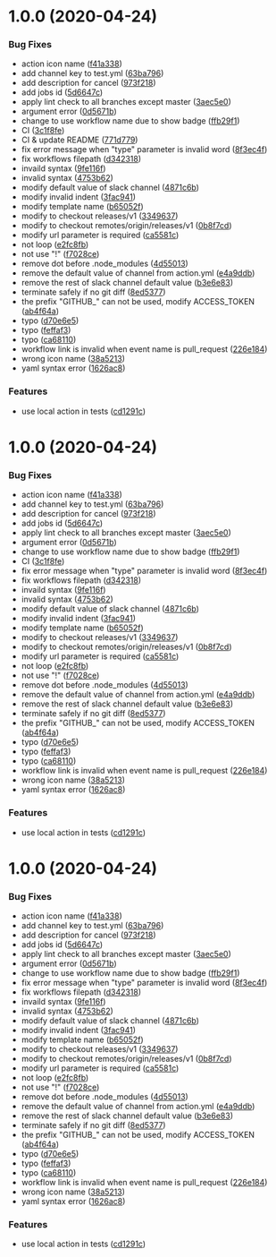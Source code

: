 # 1.0.0 (2020-04-24)


### Bug Fixes

* action icon name ([f41a338](https://github.com/Skitionek/notify-microsoft-teams/commit/f41a3386d995028a40137fd283d1c1be0536617a))
* add channel key to test.yml ([63ba796](https://github.com/Skitionek/notify-microsoft-teams/commit/63ba79663de1b8296043e3c5d238110fca8e0143))
* add description for cancel ([973f218](https://github.com/Skitionek/notify-microsoft-teams/commit/973f218a13c2b44473726f7cdeba69b103e9b18f))
* add jobs id ([5d6647c](https://github.com/Skitionek/notify-microsoft-teams/commit/5d6647ccc9782e60f851be9af64f03ef16be00d3))
* apply lint check to all branches except master ([3aec5e0](https://github.com/Skitionek/notify-microsoft-teams/commit/3aec5e0b91590284d512dd665b5cb05c107d3913))
* argument error ([0d5671b](https://github.com/Skitionek/notify-microsoft-teams/commit/0d5671bf2ae5ef8c45bbaef13ec2cc2e87bf6bf6))
* change to use workflow name  due to show badge ([ffb29f1](https://github.com/Skitionek/notify-microsoft-teams/commit/ffb29f125cd9d303c181a17db254a7a14dd2646b))
* CI ([3c1f8fe](https://github.com/Skitionek/notify-microsoft-teams/commit/3c1f8fe7b04cc0b56228c9f0a358acd04a7a10f6))
* CI & update README ([771d779](https://github.com/Skitionek/notify-microsoft-teams/commit/771d7790068f6a8cc6071d5d970d7920a823eca8))
* fix error message when "type" parameter is invalid word ([8f3ec4f](https://github.com/Skitionek/notify-microsoft-teams/commit/8f3ec4f7d5849e075e9c92d647bf1c8d559ac221))
* fix workflows filepath ([d342318](https://github.com/Skitionek/notify-microsoft-teams/commit/d342318b7150851ef01999d62a3669788ed7a423))
* invaild syntax ([9fe116f](https://github.com/Skitionek/notify-microsoft-teams/commit/9fe116fbaddd212511e601ac480deafde05e4a37))
* invalid syntax ([4753b62](https://github.com/Skitionek/notify-microsoft-teams/commit/4753b627359327d98abfb29d3b97cccc65c208ee))
* modify default value of slack channel ([4871c6b](https://github.com/Skitionek/notify-microsoft-teams/commit/4871c6beec96e92a91f083ad2d48f8db253fe272))
* modify invalid indent ([3fac941](https://github.com/Skitionek/notify-microsoft-teams/commit/3fac94191ff8be8a5f19c3c87ccf59be59fd64b6))
* modify template name ([b65052f](https://github.com/Skitionek/notify-microsoft-teams/commit/b65052fefde334a073d09f0d7518c995e7e6dd14))
* modify to checkout releases/v1 ([3349637](https://github.com/Skitionek/notify-microsoft-teams/commit/33496377905b701f8116adc158b672b559de0582))
* modify to checkout remotes/origin/releases/v1 ([0b8f7cd](https://github.com/Skitionek/notify-microsoft-teams/commit/0b8f7cd767349a241abad5d2fc01da22a4568183))
* modify url parameter is required ([ca5581c](https://github.com/Skitionek/notify-microsoft-teams/commit/ca5581c4c97a5c7ca1cd435e9c1e2f15cc35595e))
* not loop ([e2fc8fb](https://github.com/Skitionek/notify-microsoft-teams/commit/e2fc8fbc5522b6649d0e2753cfe232b139d59393))
* not use "!" ([f7028ce](https://github.com/Skitionek/notify-microsoft-teams/commit/f7028ce1fe8971b0df5e4f9c096685d4d45b0e73))
* remove dot before .node_modules ([4d55013](https://github.com/Skitionek/notify-microsoft-teams/commit/4d55013b1516413cfb184b27bbb6a4fc5d1ba484))
* remove the default value of channel from action.yml ([e4a9ddb](https://github.com/Skitionek/notify-microsoft-teams/commit/e4a9ddb4f7c2275f10e1258c2ecedc846ab7191d))
* remove the rest of slack channel default value ([b3e6e83](https://github.com/Skitionek/notify-microsoft-teams/commit/b3e6e838efe738775c4fa43bc2482f0c2306d659))
* terminate safely if no git diff ([8ed5377](https://github.com/Skitionek/notify-microsoft-teams/commit/8ed537708f94567b7cbc72f4505e4f99b61aeb8a))
* the prefix "GITHUB_" can not be used, modify ACCESS_TOKEN ([ab4f64a](https://github.com/Skitionek/notify-microsoft-teams/commit/ab4f64a68a45067b9a365269d066551be919bbc5))
* typo ([d70e6e5](https://github.com/Skitionek/notify-microsoft-teams/commit/d70e6e5f46f64fb40c0214ed28fe35f152d7893f))
* typo ([feffaf3](https://github.com/Skitionek/notify-microsoft-teams/commit/feffaf339d5215808f4cd1e090652bebf01e3fa1))
* typo ([ca68110](https://github.com/Skitionek/notify-microsoft-teams/commit/ca68110017e48abe31f5172f2756aa4b1317d255))
* workflow link is invalid when event name is pull_request ([226e184](https://github.com/Skitionek/notify-microsoft-teams/commit/226e184a981ed2feee11ff1e3b03185e7ed6a4c1))
* wrong icon name ([38a5213](https://github.com/Skitionek/notify-microsoft-teams/commit/38a521337e785aca276c2ab5a239da9482d708ac))
* yaml syntax error ([1626ac8](https://github.com/Skitionek/notify-microsoft-teams/commit/1626ac8e9fa6adc62186be3e26971bfe22170d9d))


### Features

* use local action in tests ([cd1291c](https://github.com/Skitionek/notify-microsoft-teams/commit/cd1291cce1df3872136338db95867918d36a5711))

# 1.0.0 (2020-04-24)


### Bug Fixes

* action icon name ([f41a338](https://github.com/Skitionek/notify-microsoft-teams/commit/f41a3386d995028a40137fd283d1c1be0536617a))
* add channel key to test.yml ([63ba796](https://github.com/Skitionek/notify-microsoft-teams/commit/63ba79663de1b8296043e3c5d238110fca8e0143))
* add description for cancel ([973f218](https://github.com/Skitionek/notify-microsoft-teams/commit/973f218a13c2b44473726f7cdeba69b103e9b18f))
* add jobs id ([5d6647c](https://github.com/Skitionek/notify-microsoft-teams/commit/5d6647ccc9782e60f851be9af64f03ef16be00d3))
* apply lint check to all branches except master ([3aec5e0](https://github.com/Skitionek/notify-microsoft-teams/commit/3aec5e0b91590284d512dd665b5cb05c107d3913))
* argument error ([0d5671b](https://github.com/Skitionek/notify-microsoft-teams/commit/0d5671bf2ae5ef8c45bbaef13ec2cc2e87bf6bf6))
* change to use workflow name  due to show badge ([ffb29f1](https://github.com/Skitionek/notify-microsoft-teams/commit/ffb29f125cd9d303c181a17db254a7a14dd2646b))
* CI ([3c1f8fe](https://github.com/Skitionek/notify-microsoft-teams/commit/3c1f8fe7b04cc0b56228c9f0a358acd04a7a10f6))
* fix error message when "type" parameter is invalid word ([8f3ec4f](https://github.com/Skitionek/notify-microsoft-teams/commit/8f3ec4f7d5849e075e9c92d647bf1c8d559ac221))
* fix workflows filepath ([d342318](https://github.com/Skitionek/notify-microsoft-teams/commit/d342318b7150851ef01999d62a3669788ed7a423))
* invaild syntax ([9fe116f](https://github.com/Skitionek/notify-microsoft-teams/commit/9fe116fbaddd212511e601ac480deafde05e4a37))
* invalid syntax ([4753b62](https://github.com/Skitionek/notify-microsoft-teams/commit/4753b627359327d98abfb29d3b97cccc65c208ee))
* modify default value of slack channel ([4871c6b](https://github.com/Skitionek/notify-microsoft-teams/commit/4871c6beec96e92a91f083ad2d48f8db253fe272))
* modify invalid indent ([3fac941](https://github.com/Skitionek/notify-microsoft-teams/commit/3fac94191ff8be8a5f19c3c87ccf59be59fd64b6))
* modify template name ([b65052f](https://github.com/Skitionek/notify-microsoft-teams/commit/b65052fefde334a073d09f0d7518c995e7e6dd14))
* modify to checkout releases/v1 ([3349637](https://github.com/Skitionek/notify-microsoft-teams/commit/33496377905b701f8116adc158b672b559de0582))
* modify to checkout remotes/origin/releases/v1 ([0b8f7cd](https://github.com/Skitionek/notify-microsoft-teams/commit/0b8f7cd767349a241abad5d2fc01da22a4568183))
* modify url parameter is required ([ca5581c](https://github.com/Skitionek/notify-microsoft-teams/commit/ca5581c4c97a5c7ca1cd435e9c1e2f15cc35595e))
* not loop ([e2fc8fb](https://github.com/Skitionek/notify-microsoft-teams/commit/e2fc8fbc5522b6649d0e2753cfe232b139d59393))
* not use "!" ([f7028ce](https://github.com/Skitionek/notify-microsoft-teams/commit/f7028ce1fe8971b0df5e4f9c096685d4d45b0e73))
* remove dot before .node_modules ([4d55013](https://github.com/Skitionek/notify-microsoft-teams/commit/4d55013b1516413cfb184b27bbb6a4fc5d1ba484))
* remove the default value of channel from action.yml ([e4a9ddb](https://github.com/Skitionek/notify-microsoft-teams/commit/e4a9ddb4f7c2275f10e1258c2ecedc846ab7191d))
* remove the rest of slack channel default value ([b3e6e83](https://github.com/Skitionek/notify-microsoft-teams/commit/b3e6e838efe738775c4fa43bc2482f0c2306d659))
* terminate safely if no git diff ([8ed5377](https://github.com/Skitionek/notify-microsoft-teams/commit/8ed537708f94567b7cbc72f4505e4f99b61aeb8a))
* the prefix "GITHUB_" can not be used, modify ACCESS_TOKEN ([ab4f64a](https://github.com/Skitionek/notify-microsoft-teams/commit/ab4f64a68a45067b9a365269d066551be919bbc5))
* typo ([d70e6e5](https://github.com/Skitionek/notify-microsoft-teams/commit/d70e6e5f46f64fb40c0214ed28fe35f152d7893f))
* typo ([feffaf3](https://github.com/Skitionek/notify-microsoft-teams/commit/feffaf339d5215808f4cd1e090652bebf01e3fa1))
* typo ([ca68110](https://github.com/Skitionek/notify-microsoft-teams/commit/ca68110017e48abe31f5172f2756aa4b1317d255))
* workflow link is invalid when event name is pull_request ([226e184](https://github.com/Skitionek/notify-microsoft-teams/commit/226e184a981ed2feee11ff1e3b03185e7ed6a4c1))
* wrong icon name ([38a5213](https://github.com/Skitionek/notify-microsoft-teams/commit/38a521337e785aca276c2ab5a239da9482d708ac))
* yaml syntax error ([1626ac8](https://github.com/Skitionek/notify-microsoft-teams/commit/1626ac8e9fa6adc62186be3e26971bfe22170d9d))


### Features

* use local action in tests ([cd1291c](https://github.com/Skitionek/notify-microsoft-teams/commit/cd1291cce1df3872136338db95867918d36a5711))

# 1.0.0 (2020-04-24)


### Bug Fixes

* action icon name ([f41a338](https://github.com/Skitionek/notify-microsoft-teams/commit/f41a3386d995028a40137fd283d1c1be0536617a))
* add channel key to test.yml ([63ba796](https://github.com/Skitionek/notify-microsoft-teams/commit/63ba79663de1b8296043e3c5d238110fca8e0143))
* add description for cancel ([973f218](https://github.com/Skitionek/notify-microsoft-teams/commit/973f218a13c2b44473726f7cdeba69b103e9b18f))
* add jobs id ([5d6647c](https://github.com/Skitionek/notify-microsoft-teams/commit/5d6647ccc9782e60f851be9af64f03ef16be00d3))
* apply lint check to all branches except master ([3aec5e0](https://github.com/Skitionek/notify-microsoft-teams/commit/3aec5e0b91590284d512dd665b5cb05c107d3913))
* argument error ([0d5671b](https://github.com/Skitionek/notify-microsoft-teams/commit/0d5671bf2ae5ef8c45bbaef13ec2cc2e87bf6bf6))
* change to use workflow name  due to show badge ([ffb29f1](https://github.com/Skitionek/notify-microsoft-teams/commit/ffb29f125cd9d303c181a17db254a7a14dd2646b))
* fix error message when "type" parameter is invalid word ([8f3ec4f](https://github.com/Skitionek/notify-microsoft-teams/commit/8f3ec4f7d5849e075e9c92d647bf1c8d559ac221))
* fix workflows filepath ([d342318](https://github.com/Skitionek/notify-microsoft-teams/commit/d342318b7150851ef01999d62a3669788ed7a423))
* invaild syntax ([9fe116f](https://github.com/Skitionek/notify-microsoft-teams/commit/9fe116fbaddd212511e601ac480deafde05e4a37))
* invalid syntax ([4753b62](https://github.com/Skitionek/notify-microsoft-teams/commit/4753b627359327d98abfb29d3b97cccc65c208ee))
* modify default value of slack channel ([4871c6b](https://github.com/Skitionek/notify-microsoft-teams/commit/4871c6beec96e92a91f083ad2d48f8db253fe272))
* modify invalid indent ([3fac941](https://github.com/Skitionek/notify-microsoft-teams/commit/3fac94191ff8be8a5f19c3c87ccf59be59fd64b6))
* modify template name ([b65052f](https://github.com/Skitionek/notify-microsoft-teams/commit/b65052fefde334a073d09f0d7518c995e7e6dd14))
* modify to checkout releases/v1 ([3349637](https://github.com/Skitionek/notify-microsoft-teams/commit/33496377905b701f8116adc158b672b559de0582))
* modify to checkout remotes/origin/releases/v1 ([0b8f7cd](https://github.com/Skitionek/notify-microsoft-teams/commit/0b8f7cd767349a241abad5d2fc01da22a4568183))
* modify url parameter is required ([ca5581c](https://github.com/Skitionek/notify-microsoft-teams/commit/ca5581c4c97a5c7ca1cd435e9c1e2f15cc35595e))
* not loop ([e2fc8fb](https://github.com/Skitionek/notify-microsoft-teams/commit/e2fc8fbc5522b6649d0e2753cfe232b139d59393))
* not use "!" ([f7028ce](https://github.com/Skitionek/notify-microsoft-teams/commit/f7028ce1fe8971b0df5e4f9c096685d4d45b0e73))
* remove dot before .node_modules ([4d55013](https://github.com/Skitionek/notify-microsoft-teams/commit/4d55013b1516413cfb184b27bbb6a4fc5d1ba484))
* remove the default value of channel from action.yml ([e4a9ddb](https://github.com/Skitionek/notify-microsoft-teams/commit/e4a9ddb4f7c2275f10e1258c2ecedc846ab7191d))
* remove the rest of slack channel default value ([b3e6e83](https://github.com/Skitionek/notify-microsoft-teams/commit/b3e6e838efe738775c4fa43bc2482f0c2306d659))
* terminate safely if no git diff ([8ed5377](https://github.com/Skitionek/notify-microsoft-teams/commit/8ed537708f94567b7cbc72f4505e4f99b61aeb8a))
* the prefix "GITHUB_" can not be used, modify ACCESS_TOKEN ([ab4f64a](https://github.com/Skitionek/notify-microsoft-teams/commit/ab4f64a68a45067b9a365269d066551be919bbc5))
* typo ([d70e6e5](https://github.com/Skitionek/notify-microsoft-teams/commit/d70e6e5f46f64fb40c0214ed28fe35f152d7893f))
* typo ([feffaf3](https://github.com/Skitionek/notify-microsoft-teams/commit/feffaf339d5215808f4cd1e090652bebf01e3fa1))
* typo ([ca68110](https://github.com/Skitionek/notify-microsoft-teams/commit/ca68110017e48abe31f5172f2756aa4b1317d255))
* workflow link is invalid when event name is pull_request ([226e184](https://github.com/Skitionek/notify-microsoft-teams/commit/226e184a981ed2feee11ff1e3b03185e7ed6a4c1))
* wrong icon name ([38a5213](https://github.com/Skitionek/notify-microsoft-teams/commit/38a521337e785aca276c2ab5a239da9482d708ac))
* yaml syntax error ([1626ac8](https://github.com/Skitionek/notify-microsoft-teams/commit/1626ac8e9fa6adc62186be3e26971bfe22170d9d))


### Features

* use local action in tests ([cd1291c](https://github.com/Skitionek/notify-microsoft-teams/commit/cd1291cce1df3872136338db95867918d36a5711))
